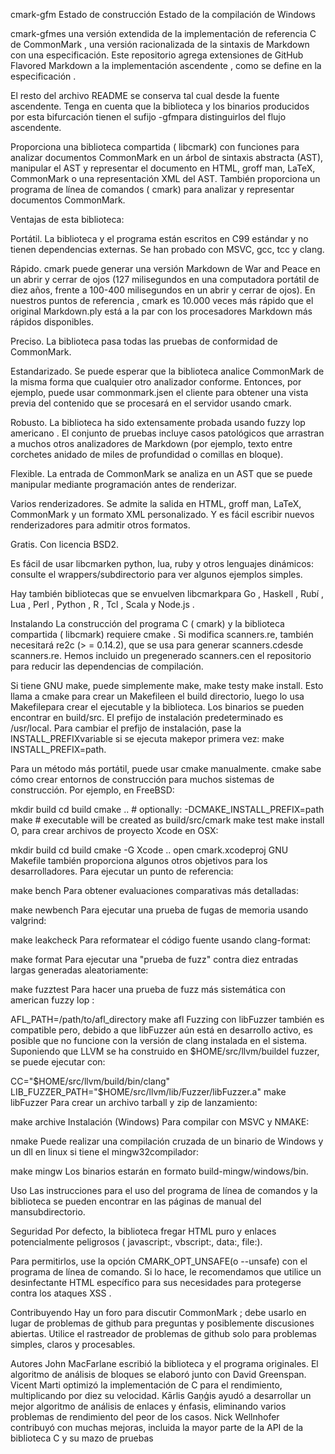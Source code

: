cmark-gfm
Estado de construcción Estado de la compilación de Windows

cmark-gfmes una versión extendida de la implementación de referencia C de CommonMark , una versión racionalizada de la sintaxis de Markdown con una especificación. Este repositorio agrega extensiones de GitHub Flavored Markdown a la implementación ascendente , como se define en la especificación .

El resto del archivo README se conserva tal cual desde la fuente ascendente. Tenga en cuenta que la biblioteca y los binarios producidos por esta bifurcación tienen el sufijo -gfmpara distinguirlos del flujo ascendente.

Proporciona una biblioteca compartida ( libcmark) con funciones para analizar documentos CommonMark en un árbol de sintaxis abstracta (AST), manipular el AST y representar el documento en HTML, groff man, LaTeX, CommonMark o una representación XML del AST. También proporciona un programa de línea de comandos ( cmark) para analizar y representar documentos CommonMark.

Ventajas de esta biblioteca:

Portátil. La biblioteca y el programa están escritos en C99 estándar y no tienen dependencias externas. Se han probado con MSVC, gcc, tcc y clang.

Rápido. cmark puede generar una versión Markdown de War and Peace en un abrir y cerrar de ojos (127 milisegundos en una computadora portátil de diez años, frente a 100-400 milisegundos en un abrir y cerrar de ojos). En nuestros puntos de referencia , cmark es 10.000 veces más rápido que el original Markdown.ply está a la par con los procesadores Markdown más rápidos disponibles.

Preciso. La biblioteca pasa todas las pruebas de conformidad de CommonMark.

Estandarizado. Se puede esperar que la biblioteca analice CommonMark de la misma forma que cualquier otro analizador conforme. Entonces, por ejemplo, puede usar commonmark.jsen el cliente para obtener una vista previa del contenido que se procesará en el servidor usando cmark.

Robusto. La biblioteca ha sido extensamente probada usando fuzzy lop americano . El conjunto de pruebas incluye casos patológicos que arrastran a muchos otros analizadores de Markdown (por ejemplo, texto entre corchetes anidado de miles de profundidad o comillas en bloque).

Flexible. La entrada de CommonMark se analiza en un AST que se puede manipular mediante programación antes de renderizar.

Varios renderizadores. Se admite la salida en HTML, groff man, LaTeX, CommonMark y un formato XML personalizado. Y es fácil escribir nuevos renderizadores para admitir otros formatos.

Gratis. Con licencia BSD2.

Es fácil de usar libcmarken python, lua, ruby ​​y otros lenguajes dinámicos: consulte el wrappers/subdirectorio para ver algunos ejemplos simples.

Hay también bibliotecas que se envuelven libcmarkpara Go , Haskell , Rubí , Lua , Perl , Python , R , Tcl , Scala y Node.js .

Instalando
La construcción del programa C ( cmark) y la biblioteca compartida ( libcmark) requiere cmake . Si modifica scanners.re, también necesitará re2c (> = 0.14.2), que se usa para generar scanners.cdesde scanners.re. Hemos incluido un pregenerado scanners.cen el repositorio para reducir las dependencias de compilación.

Si tiene GNU make, puede simplemente make, make testy make install. Esto llama a cmake para crear un Makefileen el build directorio, luego lo usa Makefilepara crear el ejecutable y la biblioteca. Los binarios se pueden encontrar en build/src. El prefijo de instalación predeterminado es /usr/local. Para cambiar el prefijo de instalación, pase la INSTALL_PREFIXvariable si se ejecuta makepor primera vez: make INSTALL_PREFIX=path.

Para un método más portátil, puede usar cmake manualmente. cmake sabe cómo crear entornos de construcción para muchos sistemas de construcción. Por ejemplo, en FreeBSD:

mkdir build
cd build
cmake ..  # optionally: -DCMAKE_INSTALL_PREFIX=path
make      # executable will be created as build/src/cmark
make test
make install
O, para crear archivos de proyecto Xcode en OSX:

mkdir build
cd build
cmake -G Xcode ..
open cmark.xcodeproj
GNU Makefile también proporciona algunos otros objetivos para los desarrolladores. Para ejecutar un punto de referencia:

make bench
Para obtener evaluaciones comparativas más detalladas:

make newbench
Para ejecutar una prueba de fugas de memoria usando valgrind:

make leakcheck
Para reformatear el código fuente usando clang-format:

make format
Para ejecutar una "prueba de fuzz" contra diez entradas largas generadas aleatoriamente:

make fuzztest
Para hacer una prueba de fuzz más sistemática con american fuzzy lop :

AFL_PATH=/path/to/afl_directory make afl
Fuzzing con libFuzzer también es compatible pero, debido a que libFuzzer aún está en desarrollo activo, es posible que no funcione con la versión de clang instalada en el sistema. Suponiendo que LLVM se ha construido en $HOME/src/llvm/buildel fuzzer, se puede ejecutar con:

CC="$HOME/src/llvm/build/bin/clang" LIB_FUZZER_PATH="$HOME/src/llvm/lib/Fuzzer/libFuzzer.a" make libFuzzer
Para crear un archivo tarball y zip de lanzamiento:

make archive
Instalación (Windows)
Para compilar con MSVC y NMAKE:

nmake
Puede realizar una compilación cruzada de un binario de Windows y un dll en linux si tiene el mingw32compilador:

make mingw
Los binarios estarán en formato build-mingw/windows/bin.

Uso
Las instrucciones para el uso del programa de línea de comandos y la biblioteca se pueden encontrar en las páginas de manual del mansubdirectorio.

Seguridad
Por defecto, la biblioteca fregar HTML puro y enlaces potencialmente peligrosos ( javascript:, vbscript:, data:, file:).

Para permitirlos, use la opción CMARK_OPT_UNSAFE(o --unsafe) con el programa de línea de comando. Si lo hace, le recomendamos que utilice un desinfectante HTML específico para sus necesidades para protegerse contra los ataques XSS .

Contribuyendo
Hay un foro para discutir CommonMark ; debe usarlo en lugar de problemas de github para preguntas y posiblemente discusiones abiertas. Utilice el rastreador de problemas de github solo para problemas simples, claros y procesables.

Autores
John MacFarlane escribió la biblioteca y el programa originales. El algoritmo de análisis de bloques se elaboró ​​junto con David Greenspan. Vicent Marti optimizó la implementación de C para el rendimiento, multiplicando por diez su velocidad. Kārlis Gaņģis ayudó a desarrollar un mejor algoritmo de análisis de enlaces y énfasis, eliminando varios problemas de rendimiento del peor de los casos. Nick Wellnhofer contribuyó con muchas mejoras, incluida la mayor parte de la API de la biblioteca C y su mazo de pruebas

